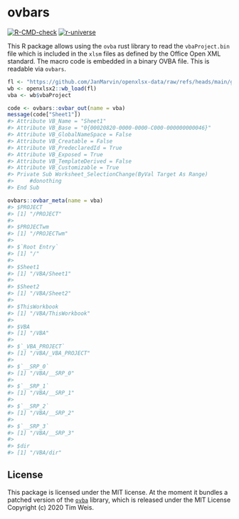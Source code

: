 
<!-- README.md is generated from README.Rmd. Please edit that file -->

# ovbars

<!-- badges: start -->

[![R-CMD-check](https://github.com/JanMarvin/ovbars/workflows/R-CMD-check/badge.svg)](https://github.com/JanMarvin/openxlsx2/actions)
[![r-universe](https://janmarvin.r-universe.dev/badges/openxlsx2)](https://janmarvin.r-universe.dev/ovbars)
<!-- badges: end -->

This R package allows using the `ovba` rust library to read the
`vbaProject.bin` file which is included in the `xlsm` files as defined
by the Office Open XML standard. The macro code is embedded in a binary
OVBA file. This is readable via `ovbars`.

``` r
fl <- "https://github.com/JanMarvin/openxlsx-data/raw/refs/heads/main/gh_issue_416.xlsm"
wb <- openxlsx2::wb_load(fl)
vba <- wb$vbaProject

code <- ovbars::ovbar_out(name = vba)
message(code["Sheet1"])
#> Attribute VB_Name = "Sheet1"
#> Attribute VB_Base = "0{00020820-0000-0000-C000-000000000046}"
#> Attribute VB_GlobalNameSpace = False
#> Attribute VB_Creatable = False
#> Attribute VB_PredeclaredId = True
#> Attribute VB_Exposed = True
#> Attribute VB_TemplateDerived = False
#> Attribute VB_Customizable = True
#> Private Sub Worksheet_SelectionChange(ByVal Target As Range)
#>     #donothing
#> End Sub

ovbars::ovbar_meta(name = vba)
#> $PROJECT
#> [1] "/PROJECT"
#> 
#> $PROJECTwm
#> [1] "/PROJECTwm"
#> 
#> $`Root Entry`
#> [1] "/"
#> 
#> $Sheet1
#> [1] "/VBA/Sheet1"
#> 
#> $Sheet2
#> [1] "/VBA/Sheet2"
#> 
#> $ThisWorkbook
#> [1] "/VBA/ThisWorkbook"
#> 
#> $VBA
#> [1] "/VBA"
#> 
#> $`_VBA_PROJECT`
#> [1] "/VBA/_VBA_PROJECT"
#> 
#> $`__SRP_0`
#> [1] "/VBA/__SRP_0"
#> 
#> $`__SRP_1`
#> [1] "/VBA/__SRP_1"
#> 
#> $`__SRP_2`
#> [1] "/VBA/__SRP_2"
#> 
#> $`__SRP_3`
#> [1] "/VBA/__SRP_3"
#> 
#> $dir
#> [1] "/VBA/dir"
```

## License

This package is licensed under the MIT license. At the moment it bundles
a patched version of the [`ovba`](https://github.com/tim-weis/ovba)
library, which is released under the MIT License Copyright (c) 2020 Tim
Weis.

